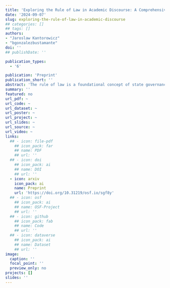 ```yaml
---
title: 'Exploring the Rule of Law in Academic Discourse: A Comprehensive Bibliometric Analysis'
date: '2024-09-07'
slug: exploring-the-rule-of-law-in-academic-discourse
## categories: []
## tags: []
authors:
- "Jaroslaw Kantorowicz"
- "bgonzalezbustamante"
doi: ''
## publishDate: ''

publication_types:
  - '6'

publication: 'Preprint'
publication_short: ''
abstract: 'The rule of law is a foundational concept of state governance, admired for its ideals but also subject to significant controversy, particularly concerning its precise definition. Given the complexity of this evolving field, both in theory and practice, our article systematically analyzes the existing academic literature on the rule of law, focusing on two primary objectives. Firstly, it seeks to elucidate the intellectual structure of the rule of law field by identifying, among others, key sources, references and influential authors. Secondly, it aims to delineate the thematic focus within the rule of law literature. To accomplish these objectives, the article employs a bibliometric analysis that includes topic modeling and network analysis techniques. This article serves as an invaluable resource for those who are new to the field of the rule of law, providing a concise and comprehensive overview of its complex landscape.'
summary: ''
featured: no
url_pdf: ~
url_code: ~
url_dataset: ~
url_poster: ~
url_project: ~
url_slides: ~
url_source: ~
url_video: ~
links:
  ## - icon: file-pdf
    ## icon_pack: far
    ## name: PDF
    ## url: ''
  ## - icon: doi
    ## icon_pack: ai
    ## name: DOI
    ## url: ''
  - icon: arxiv
    icon_pack: ai
    name: Preprint
    url: 'https://doi.org/10.31219/osf.io/sgf8y'
  ## - icon: osf
    ## icon_pack: ai
    ## name: OSF-Project
    ## url: ''
  ## - icon: github
    ## icon_pack: fab
    ## name: Code
    ## url: ''
  ## - icon: dataverse
    ## icon_pack: ai
    ## name: Dataset
    ## url: ''
image:
  caption: ''
  focal_point: ''
  preview_only: no
projects: []
slides: ''
---
```

